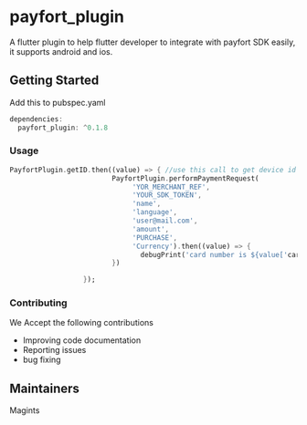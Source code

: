 # payfort_plugin

A flutter plugin to help flutter developer to integrate with payfort SDK easily, it supports android and ios.


## Getting Started

Add this to pubspec.yaml

```dart
dependencies:
  payfort_plugin: ^0.1.8
```

### Usage

```dart
PayfortPlugin.getID.then((value) => { //use this call to get device id and send it to server
                         PayfortPlugin.performPaymentRequest(
                              'YOR_MERCHANT_REF',
                              'YOUR_SDK_TOKEN',
                              'name',
                              'language',
                              'user@mail.com',
                              'amount',
                              'PURCHASE',
                              'Currency').then((value) => {
                                debugPrint('card number is ${value['card_number']}')
                         })

                  });
```
### Contributing 

We Accept the following contributions

* Improving code documentation 
* Reporting issues
* bug fixing

## Maintainers

Magints


